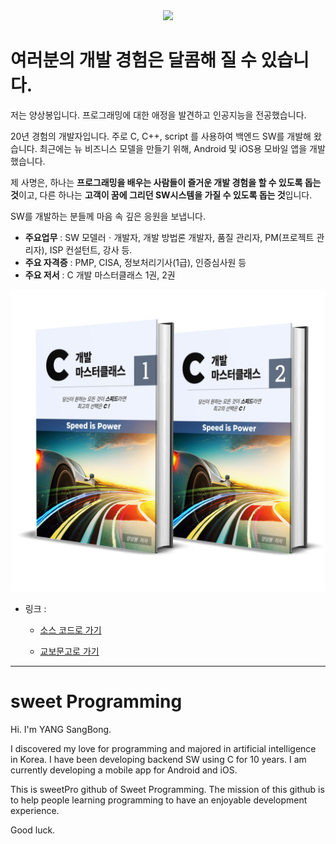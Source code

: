 <div align=center>
	<img src="https://capsule-render.vercel.app/api?type=waving&color=auto&height=200&section=header&text=sweet%20Programming&fontSize=90" />	
</div>

# 여러분의 개발 경험은 달콤해 질 수 있습니다.

저는 양상봉입니다. 프로그래밍에 대한 애정을 발견하고 인공지능을 전공했습니다. 

20년 경험의 개발자입니다. 주로 C, C++, script 를 사용하여 백엔드 SW를 개발해 왔습니다.
최근에는 뉴 비즈니스 모델을 만들기 위해, Android 및 iOS용 모바일 앱을 개발했습니다.

제 사명은, 하나는 <b>프로그래밍을 배우는 사람들이 즐거운 개발 경험을 할 수 있도록 돕는 것</b>이고,
다른 하나는 <b>고객이 꿈에 그리던 SW시스템을 가질 수 있도록 돕는 것</b>입니다.

SW를 개발하는 분들께 마음 속 깊은 응원을 보냅니다.

+ <b>주요업무</b> : SW 모델러ㆍ개발자, 개발 방법론 개발자, 품질 관리자, PM(프로젝트 관리자), ISP 컨설턴트, 강사 등.
+ <b>주요 자격증</b> : PMP, CISA, 정보처리기사(1급), 인증심사원 등
+ <b>주요 저서</b> : C 개발 마스터클래스 1권, 2권
<a href="https://search.kyobobook.co.kr/search?keyword=C%20%EA%B0%9C%EB%B0%9C%20%EB%A7%88%EC%8A%A4%ED%84%B0&gbCode=TOT&target=total" target = "_blank">  
	<img src="https://github.com/sweetPro-Tutorial/sweetPro-Tutorial/blob/main/books-image.png">
</a>


+ 링크 :

	+ [소스 코드로 가기](https://github.com/sweetPro-Tutorial/C-Masterclass)

	+ [교보문고로 가기](https://search.kyobobook.co.kr/search?keyword=C%20%EA%B0%9C%EB%B0%9C%20%EB%A7%88%EC%8A%A4%ED%84%B0&gbCode=TOT&target=total)


---

# sweet Programming

Hi. I'm YANG SangBong.

I discovered my love for programming and majored in artificial intelligence in Korea. 
I have been developing backend SW using C for 10 years. I am currently developing a mobile app for Android and iOS.

This is sweetPro github of Sweet Programming.
The mission of this github is to help people learning programming to have an enjoyable development experience.

Good luck.
